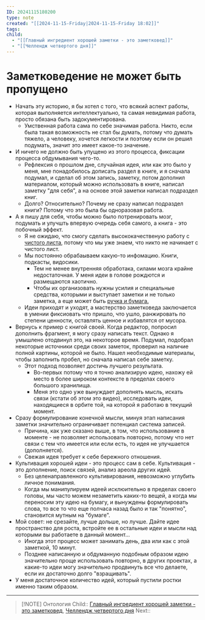 ```yaml
---
ID: 20241115180200
type: note
created: "[[2024-11-15-Friday|2024-11-15-Friday 18:02]]"
tags: 
child:
  - "[[Главный ингредиент хорошей заметки - это заметковед]]"
  - "[[Челлендж четвертого дня]]"
---
```

#  Заметковедение не может быть пропущено

- Начать эту историю, я бы хотел с того, что всякий аспект работы, которая выполняется интеллектуально, та самая невидимая работа, просто обязана быть задокументирована.
	- ﻿﻿Умственная работа сама по себе значимая работа. Никто, если была такая возможность не стал бы думать, потому что думать тяжело, а человеку, хочется легкости и поэтому если он решил подумать, значит это имеет какое-то значение.
- И ничего не должно быть упущено из этого процесса, фиксации процесса обдумывания чего-то.
	- ﻿﻿Рефлексия о прошлом дне, случайная идея, или как это было у меня, мне понадобилось дописать раздел в книге, и я сначала подумал, и сделал об этом запись, заметку, потом дополнил материалом, который можно использовать в книге, написал заметку "для себя", а на основе этой заметки написал подраздел книг.
	- Долго? Относительно? Почему не сразу написал подраздел книги? Потому что это была бы одноразовая работа.
- ﻿﻿А я пишу для себя, чтобы можно было потренировать мозг, подумать и улучшть впервую очередь себя самого, а книга - это побочный эффект.
	- ﻿﻿Я не ожидаю, что смогу сделать высококачественую работу с [чистого листа](Никто%20никогда%20не%20начинает%20с%20нуля.md), потому что мы уже знаем, что никто не начинает с чистого лист.
	- ﻿﻿Мы постоянно обрабаываем какую-то инфомацию. Книги, подкасты, видосики.
		- ﻿﻿Тем не менее внутренняя обработака, силами мозга крайне недостаточная. У меня идеи в голове рождются и размещаются хаотично.
		- ﻿﻿Чтобы их организовать нужны усилия и специальные средства, которыми и выступает заметки и не только заметка, а еще может быть [ручка и бумага.](Думаем%20индивидуально,%20улучшаем%20командно.md)
	- ﻿﻿Идеи приходят и уходят, а мастерство заметковеда заключается в умении фиксиовать что пришло, что ушло, ранжировать по степени ценности, оставлять ценное и избавлятся от мусора.
- Вернусь к пример с книгой своей. Когда редактор, попросил дополнить фрагмент, я могу сразу написать текст. Однако я умышлено отодвинул это, на некоторое время. Подумал, подобрал некоторые источники среди своих заметок, проверил на наличие полной картины, которой не было. Нашел необходимые материалы, чтобы заполнить пробел, но сначала написал себе заметку.
	- Этот подход позволяет достичь лучшего результата.
		- ﻿﻿Во-первых потому что я точно анализирую идею, нахожу ей место в более широком контексте в пределах своего большого хранилища.
		- ﻿﻿Меня это одно уже вынуждает дополнять мысль, искать связи (кстати об этом это видео), исследовать идеи, находящиеся в орбите той, на которой я работаю в текущий момент.
- Сразу формулирование конечной мысли, минуя этап написания заметки значительно ограничивает потенциал система записей.
	- ﻿﻿Причина, как уже сказано выше, в том, что использование в моменте - не позволяет использовать повторно, потому что нет связи с тем что имеется или если есть, то идея не улучшается (дополняется).
	- ﻿﻿Свежая идея требует к себе бережного отношения.
- ﻿﻿Культивация хорошей идеи - это процесс сам в себе. Культивация - это дополнение, поиск связей, анализ ареола других идей.
	- Без целенаправленного культивирования, невозможно углубить личное понимания.
	- Когда мы манипулируем идеей исклюительно в пределах своего головы, мы часто можем незаметить каких-то вещей, а когда мы переносим эту идею на бумагу, и вынуждены формулировать слова, то все то что еще полчаса назад было и так "понятно", становится мутным на "бумаге".
- ﻿﻿Мой совет: не срезайте, лучше дольше, но лучше. Дайте идее пространство для роста, встройте ее в остальные идеи и мысли над которыми вы работаете в данный момент...
	- ﻿﻿Иногда этот процесс может занимать день, два или как с этой заметкой, 10 минут.
	- Позднее написанную и обдуманную подобным образом идею значительно проще использовать повторно, в других проектах, а какие-то идеи могу значительно продвинуть все что делаете, если их достаточно долго "взращивать".
- ﻿﻿У меня достаточное количество идей, который пустили ростки именно таким образом.

---

> [!NOTE] Онтология
> Child:: [Главный ингредиент хорошей заметки - это заметковед](Главный%20ингредиент%20хорошей%20заметки%20-%20это%20заметковед.md), [Челлендж четвертого дня](Челлендж%20четвертого%20дня.md)
> Next:: 


